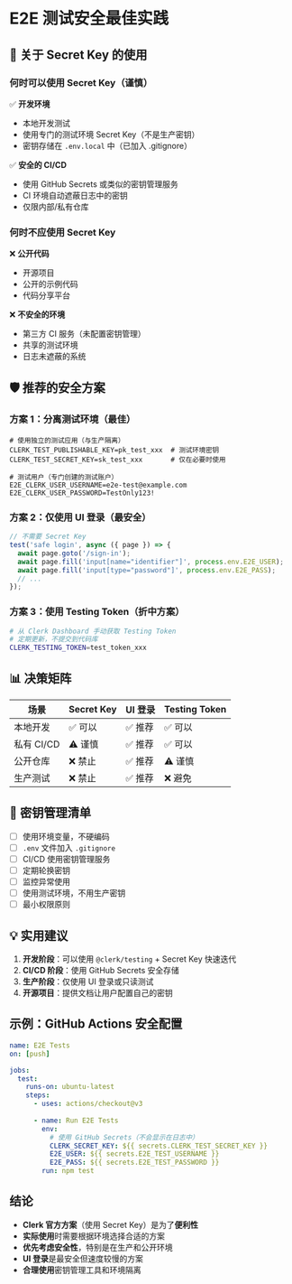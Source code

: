 # E2E 测试安全最佳实践

## 🔐 关于 Secret Key 的使用

### 何时可以使用 Secret Key（谨慎）

✅ **开发环境**
- 本地开发测试
- 使用专门的测试环境 Secret Key（不是生产密钥）
- 密钥存储在 `.env.local` 中（已加入 .gitignore）

✅ **安全的 CI/CD**
- 使用 GitHub Secrets 或类似的密钥管理服务
- CI 环境自动遮蔽日志中的密钥
- 仅限内部/私有仓库

### 何时不应使用 Secret Key

❌ **公开代码**
- 开源项目
- 公开的示例代码
- 代码分享平台

❌ **不安全的环境**
- 第三方 CI 服务（未配置密钥管理）
- 共享的测试环境
- 日志未遮蔽的系统

## 🛡️ 推荐的安全方案

### 方案 1：分离测试环境（最佳）

```env
# 使用独立的测试应用（与生产隔离）
CLERK_TEST_PUBLISHABLE_KEY=pk_test_xxx  # 测试环境密钥
CLERK_TEST_SECRET_KEY=sk_test_xxx       # 仅在必要时使用

# 测试用户（专门创建的测试账户）
E2E_CLERK_USER_USERNAME=e2e-test@example.com
E2E_CLERK_USER_PASSWORD=TestOnly123!
```

### 方案 2：仅使用 UI 登录（最安全）

```javascript
// 不需要 Secret Key
test('safe login', async ({ page }) => {
  await page.goto('/sign-in');
  await page.fill('input[name="identifier"]', process.env.E2E_USER);
  await page.fill('input[type="password"]', process.env.E2E_PASS);
  // ...
});
```

### 方案 3：使用 Testing Token（折中方案）

```bash
# 从 Clerk Dashboard 手动获取 Testing Token
# 定期更新，不提交到代码库
CLERK_TESTING_TOKEN=test_token_xxx
```

## 📊 决策矩阵

| 场景 | Secret Key | UI 登录 | Testing Token |
|-----|------------|---------|---------------|
| 本地开发 | ✅ 可以 | ✅ 推荐 | ✅ 可以 |
| 私有 CI/CD | ⚠️ 谨慎 | ✅ 推荐 | ✅ 可以 |
| 公开仓库 | ❌ 禁止 | ✅ 推荐 | ⚠️ 谨慎 |
| 生产测试 | ❌ 禁止 | ✅ 推荐 | ❌ 避免 |

## 🔑 密钥管理清单

- [ ] 使用环境变量，不硬编码
- [ ] `.env` 文件加入 `.gitignore`
- [ ] CI/CD 使用密钥管理服务
- [ ] 定期轮换密钥
- [ ] 监控异常使用
- [ ] 使用测试环境，不用生产密钥
- [ ] 最小权限原则

## 💡 实用建议

1. **开发阶段**：可以使用 `@clerk/testing` + Secret Key 快速迭代
2. **CI/CD 阶段**：使用 GitHub Secrets 安全存储
3. **生产阶段**：仅使用 UI 登录或只读测试
4. **开源项目**：提供文档让用户配置自己的密钥

## 示例：GitHub Actions 安全配置

```yaml
name: E2E Tests
on: [push]

jobs:
  test:
    runs-on: ubuntu-latest
    steps:
      - uses: actions/checkout@v3
      
      - name: Run E2E Tests
        env:
          # 使用 GitHub Secrets（不会显示在日志中）
          CLERK_SECRET_KEY: ${{ secrets.CLERK_TEST_SECRET_KEY }}
          E2E_USER: ${{ secrets.E2E_TEST_USERNAME }}
          E2E_PASS: ${{ secrets.E2E_TEST_PASSWORD }}
        run: npm test
```

## 结论

- **Clerk 官方方案**（使用 Secret Key）是为了**便利性**
- **实际使用**时需要根据环境选择合适的方案
- **优先考虑安全性**，特别是在生产和公开环境
- **UI 登录**是最安全但速度较慢的方案
- **合理使用**密钥管理工具和环境隔离